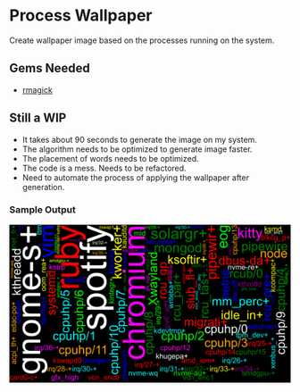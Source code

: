 # Process Wallpaper

Create wallpaper image based on the processes running on the system.

## Gems Needed

- [rmagick](https://rubygems.org/gems/rmagick)

## Still a WIP

- It takes about 90 seconds to generate the image on my system.
- The algorithm needs to be optimized to generate image faster.
- The placement of words needs to be optimized.
- The code is a mess. Needs to be refactored.
- Need to automate the process of applying the wallpaper after generation.

### Sample Output

![Sample Output](./output.png)
